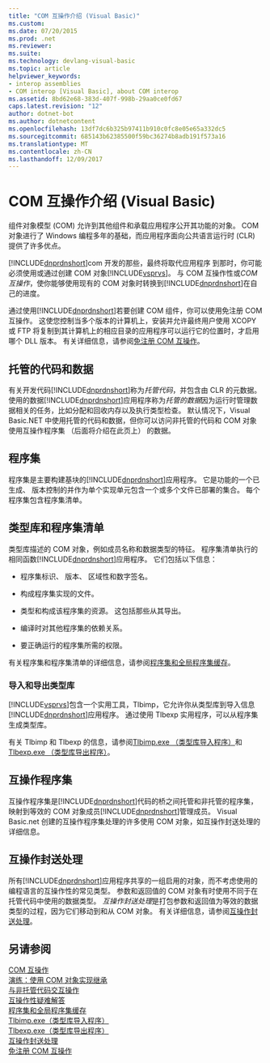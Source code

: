 ```yaml
---
title: "COM 互操作介绍 (Visual Basic)"
ms.custom: 
ms.date: 07/20/2015
ms.prod: .net
ms.reviewer: 
ms.suite: 
ms.technology: devlang-visual-basic
ms.topic: article
helpviewer_keywords:
- interop assemblies
- COM interop [Visual Basic], about COM interop
ms.assetid: 8bd62e68-383d-407f-998b-29aa0ce0fd67
caps.latest.revision: "12"
author: dotnet-bot
ms.author: dotnetcontent
ms.openlocfilehash: 13df7dc6b325b97411b910c0fc8e05e65a332dc5
ms.sourcegitcommit: 685143b62385500f59bc36274b8adb191f573a16
ms.translationtype: MT
ms.contentlocale: zh-CN
ms.lasthandoff: 12/09/2017
---
```

# <a name="introduction-to-com-interop-visual-basic"></a>COM 互操作介绍 (Visual Basic)
组件对象模型 (COM) 允许到其他组件和承载应用程序公开其功能的对象。 COM 对象进行了 Windows 编程多年的基础，而应用程序面向公共语言运行时 (CLR) 提供了许多优点。  
  
 [!INCLUDE[dnprdnshort](~/includes/dnprdnshort-md.md)]com 开发的那些，最终将取代应用程序 到那时，你可能必须使用或通过创建 COM 对象[!INCLUDE[vsprvs](~/includes/vsprvs-md.md)]。 与 COM 互操作性或*COM 互操作*，使你能够使用现有的 COM 对象时转换到[!INCLUDE[dnprdnshort](~/includes/dnprdnshort-md.md)]在自己的进度。  
  
 通过使用[!INCLUDE[dnprdnshort](~/includes/dnprdnshort-md.md)]若要创建 COM 组件，你可以使用免注册 COM 互操作。 这使您控制当多个版本的计算机上，安装并允许最终用户使用 XCOPY 或 FTP 将复制到其计算机上的相应目录的应用程序可以运行它的位置时，才启用哪个 DLL 版本。 有关详细信息，请参阅[免注册 COM 互操作](http://msdn.microsoft.com/library/90f308b9-82dc-414a-bce1-77e0155e56bd)。  
  
## <a name="managed-code-and-data"></a>托管的代码和数据  
 有关开发代码[!INCLUDE[dnprdnshort](~/includes/dnprdnshort-md.md)]称为*托管代码*，并包含由 CLR 的元数据。 使用的数据[!INCLUDE[dnprdnshort](~/includes/dnprdnshort-md.md)]应用程序称为*托管的数据*因为运行时管理数据相关的任务，比如分配和回收内存以及执行类型检查。 默认情况下，Visual Basic.NET 中使用托管的代码和数据，但你可以访问非托管的代码和 COM 对象使用互操作程序集 （后面将介绍在此页上） 的数据。  
  
## <a name="assemblies"></a>程序集  
 程序集是主要构建基块的[!INCLUDE[dnprdnshort](~/includes/dnprdnshort-md.md)]应用程序。 它是功能的一个已生成、 版本控制的并作为单个实现单元包含一个或多个文件已部署的集合。 每个程序集包含程序集清单。  
  
## <a name="type-libraries-and-assembly-manifests"></a>类型库和程序集清单  
 类型库描述的 COM 对象，例如成员名称和数据类型的特征。 程序集清单执行的相同函数[!INCLUDE[dnprdnshort](~/includes/dnprdnshort-md.md)]应用程序。 它们包括以下信息：  
  
-   程序集标识、 版本、 区域性和数字签名。  
  
-   构成程序集实现的文件。  
  
-   类型和构成该程序集的资源。 这包括那些从其导出。  
  
-   编译时对其他程序集的依赖关系。  
  
-   要正确运行的程序集所需的权限。  
  
 有关程序集和程序集清单的详细信息，请参阅[程序集和全局程序集缓存](../../../visual-basic/programming-guide/concepts/assemblies-gac/index.md)。  
  
### <a name="importing-and-exporting-type-libraries"></a>导入和导出类型库  
 [!INCLUDE[vsprvs](~/includes/vsprvs-md.md)]包含一个实用工具，Tlbimp，它允许你从类型库到导入信息[!INCLUDE[dnprdnshort](~/includes/dnprdnshort-md.md)]应用程序。 通过使用 Tlbexp 实用程序，可以从程序集生成类型库。  
  
 有关 Tlbimp 和 Tlbexp 的信息，请参阅[Tlbimp.exe （类型库导入程序）](http://msdn.microsoft.com/library/ec0a8d63-11b3-4acd-b398-da1e37e97382)和[Tlbexp.exe （类型库导出程序）](http://msdn.microsoft.com/library/a487d61b-d166-467b-a7ca-d8b52fbff42d)。  
  
## <a name="interop-assemblies"></a>互操作程序集  
 互操作程序集是[!INCLUDE[dnprdnshort](~/includes/dnprdnshort-md.md)]代码的桥之间托管和非托管的程序集，映射到等效的 COM 对象成员[!INCLUDE[dnprdnshort](~/includes/dnprdnshort-md.md)]管理成员。 Visual Basic.net 创建的互操作程序集处理的许多使用 COM 对象，如互操作封送处理的详细信息。  
  
## <a name="interoperability-marshaling"></a>互操作封送处理  
 所有[!INCLUDE[dnprdnshort](~/includes/dnprdnshort-md.md)]应用程序共享的一组启用的对象，而不考虑使用的编程语言的互操作性的常见类型。 参数和返回值的 COM 对象有时使用不同于在托管代码中使用的数据类型。 *互操作封送处理*是打包参数和返回值为等效的数据类型的过程，因为它们移动到和从 COM 对象。 有关详细信息，请参阅[互操作封送处理](../../../framework/interop/interop-marshaling.md)。  
  
## <a name="see-also"></a>另请参阅  
 [COM 互操作](../../../visual-basic/programming-guide/com-interop/index.md)  
 [演练：使用 COM 对象实现继承](../../../visual-basic/programming-guide/com-interop/walkthrough-implementing-inheritance-with-com-objects.md)  
 [与非托管代码交互操作](../../../../docs/framework/interop/index.md)  
 [互操作性疑难解答](../../../visual-basic/programming-guide/com-interop/troubleshooting-interoperability.md)  
 [程序集和全局程序集缓存](../../../visual-basic/programming-guide/concepts/assemblies-gac/index.md)  
 [Tlbimp.exe（类型库导入程序）](http://msdn.microsoft.com/library/ec0a8d63-11b3-4acd-b398-da1e37e97382)  
 [Tlbexp.exe（类型库导出程序）](http://msdn.microsoft.com/library/a487d61b-d166-467b-a7ca-d8b52fbff42d)  
 [互操作封送处理](../../../framework/interop/interop-marshaling.md)  
 [免注册 COM 互操作](http://msdn.microsoft.com/library/90f308b9-82dc-414a-bce1-77e0155e56bd)
